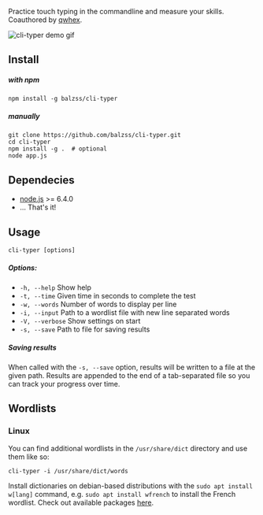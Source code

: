 Practice touch typing in the commandline and measure your skills.
Coauthored by [qwhex](https://github.com/qwhex).

![cli-typer demo gif](https://raw.githubusercontent.com/balzss/cli-typer/master/demo.gif)

## Install

##### with npm
```
npm install -g balzss/cli-typer
```

##### manually
```
git clone https://github.com/balzss/cli-typer.git
cd cli-typer
npm install -g .  # optional
node app.js
```

## Dependecies

- [node.js](https://github.com/nodejs/node) >= 6.4.0
- ... That's it!

## Usage
```
cli-typer [options]
```

##### Options:
- `-h, --help` Show help
- `-t, --time` Given time in seconds to complete the test
- `-w, --words` Number of words to display per line
- `-i, --input` Path to a wordlist file with new line separated words
- `-V, --verbose` Show settings on start
- `-s, --save` Path to file for saving results

##### Saving results

When called with the `-s, --save` option, results will be written to a file at the given path. Results are appended to the end of a tab-separated file so you can track your progress over time.

## Wordlists

### Linux
You can find additional wordlists in the `/usr/share/dict` directory and use them like so:
```
cli-typer -i /usr/share/dict/words
```

Install dictionaries on debian-based distributions with the `sudo apt install w[lang]` command, e.g. `sudo apt install wfrench` to install the French wordlist. Check out available packages [here](https://packages.debian.org/sid/wordlist).
